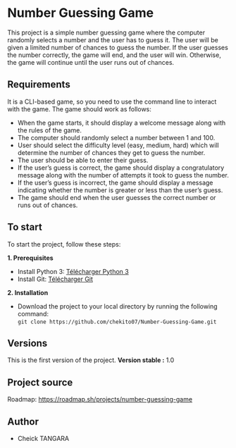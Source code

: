 


# Number Guessing Game

This project is a simple number guessing game where the computer randomly selects a number and the user has to guess it. 
The user will be given a limited number of chances to guess the number. If the user guesses the number correctly, 
the game will end, and the user will win. Otherwise, the game will continue until the user runs out of chances.

## Requirements
It is a CLI-based game, so you need to use the command line to interact with the game. The game should work as follows:

- When the game starts, it should display a welcome message along with the rules of the game.
- The computer should randomly select a number between 1 and 100.
- User should select the difficulty level (easy, medium, hard) which will determine the number of chances they get to 
guess the number.
- The user should be able to enter their guess.
- If the user’s guess is correct, the game should display a congratulatory message along with the number of attempts it 
took to guess the number.
- If the user’s guess is incorrect, the game should display a message indicating whether the number is greater or less 
than the user’s guess.
- The game should end when the user guesses the correct number or runs out of chances.


## To start

To start the project, follow these steps:

**1. Prerequisites**

- Install Python 3: [Télécharger Python 3](https://www.python.org/downloads/)
- Install Git: [Télécharger Git](https://git-scm.com/book/fr/v2/D%C3%A9marrage-rapide-Installation-de-Git)

**2. Installation**

* Download the project to your local directory by running the following command:  
   ``git clone https://github.com/chekito07/Number-Guessing-Game.git``

## Versions
This is the first version of the project. 
**Version stable :** 1.0


## Project source
Roadmap: https://roadmap.sh/projects/number-guessing-game

## Author

* Cheick TANGARA 
